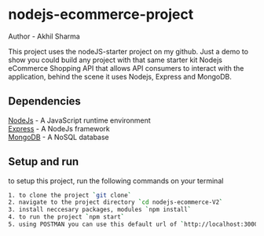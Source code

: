 # nodejs-ecommerce-project
Author - Akhil Sharma

This project uses the nodeJS-starter project on my github.
Just a demo to show you could build any project with that same starter kit
Nodejs eCommerce Shopping API that allows API consumers to interact with the application, behind the scene it uses Nodejs, Express and MongoDB.

## Dependencies
[NodeJs](https://nodejs.org/en/) - A JavaScript runtime environment\
[Express](https://expressjs.com/) - A NodeJs framework\
[MongoDB](https://www.mongodb.com/) - A NoSQL database

## Setup and run
to setup this project, run the following commands on your terminal
```bash
1. to clone the project `git clone`
2. navigate to the project directory `cd nodejs-ecommerce-V2`
3. install neccesary packages, modules `npm install`
4. to run the project `npm start`
5. using POSTMAN you can use this default url of `http://localhost:3000`
```